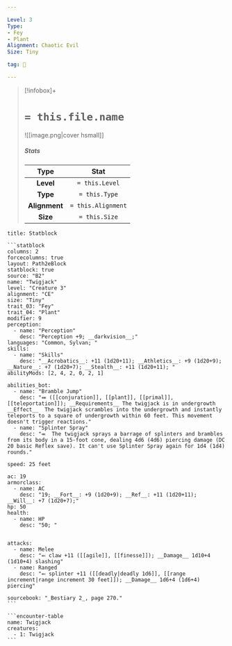 ```yaml
---

Level: 3
Type:
- Fey
- Plant
Alignment: Chaotic Evil
Size: Tiny

tag: 👹

---
```


> [!infobox]+
> #  `= this.file.name`
> ![[image.png|cover hsmall]]
> ##### Stats
> Type | Stat |
> :---:|:---:|
> **Level** | `= this.Level` |
> **Type** | `= this.Type` |
> **Alignment** | `= this.Alignment` |
> **Size** | `= this.Size` |



````ad-info
title: Statblock

```statblock
columns: 2
forcecolumns: true
layout: Path2eBlock
statblock: true
source: "B2"
name: "Twigjack"
level: "Creature 3"
alignment: "CE"
size: "Tiny"
trait_03: "Fey"
trait_04: "Plant"
modifier: 9
perception:
  - name: "Perception"
    desc: "Perception +9; __darkvision__;"
languages: "Common, Sylvan; "
skills:
  - name: "Skills"
    desc: "__Acrobatics__: +11 (1d20+11); __Athletics__: +9 (1d20+9); __Nature__: +7 (1d20+7); __Stealth__: +11 (1d20+11); "
abilityMods: [2, 4, 2, 0, 2, 1]

abilities_bot:
  - name: "Bramble Jump"
    desc: "⬽ ([[conjuration]], [[plant]], [[primal]], [[teleportation]]); __Requirements__ The twigjack is in undergrowth  __Effect__  The twigjack scrambles into the undergrowth and instantly teleports to a square of undergrowth within 60 feet. This movement doesn't trigger reactions."
  - name: "Splinter Spray"
    desc: "⬺  The twigjack sprays a barrage of splinters and brambles from its body in a 15-foot cone, dealing 4d6 (4d6) piercing damage (DC 20 basic Reflex save). It can't use Splinter Spray again for 1d4 (1d4) rounds."

speed: 25 feet

ac: 19
armorclass:
  - name: AC
    desc: "19; __Fort__: +9 (1d20+9); __Ref__: +11 (1d20+11); __Will__: +7 (1d20+7);"
hp: 50
health:
  - name: HP
    desc: "50; "


attacks:
  - name: Melee
    desc: "⬻ claw +11 ([[agile]], [[finesse]]); __Damage__ 1d10+4 (1d10+4) slashing"
  - name: Ranged
    desc: "⬻ splinter +11 ([[deadly|deadly 1d6]], [[range increment|range increment 30 feet]]); __Damage__ 1d6+4 (1d6+4) piercing"

sourcebook: "_Bestiary 2_, page 270."
```

```encounter-table
name: Twigjack
creatures:
  - 1: Twigjack
```

````


